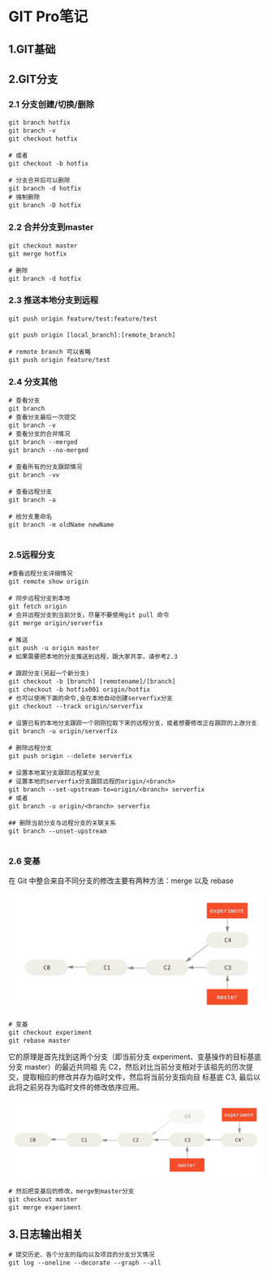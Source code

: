 # GIT Pro笔记

## 1.GIT基础





## 2.GIT分支

### 2.1 分支创建/切换/删除

```shell
git branch hotfix
git branch -v
git checkout hotfix

# 或者
git checkout -b hotfix

# 分支合并后可以删除
git branch -d hotfix
# 强制删除
git branch -D hotfix
```

### 2.2 合并分支到master

```shell
git checkout master
git merge hotfix

# 删除
git branch -d hotfix
```

### 2.3 推送本地分支到远程

```shell
git push origin feature/test:feature/test

git push origin [local_branch]:[remote_branch]

# remote branch 可以省略
git push origin feature/test
```

### 2.4 分支其他

```shell
# 查看分支
git branch
# 查看分支最后一次提交
git branch -v
# 查看分支的合并情况
git branch --merged
git branch --no-merged

# 查看所有的分支跟踪情况
git branch -vv

# 查看远程分支
git branch -a

# 给分支重命名
git branch -m oldName newName


```

### 2.5远程分支

```shell
#查看远程分支详细情况
git remote show origin

# 同步远程分支到本地
git fetch origin
# 合并远程分支到当前分支，尽量不要使用git pull 命令
git merge origin/serverfix

# 推送
git push -u origin master
# 如果需要把本地的分支推送到远程，跟大家共享，请参考2.3

# 跟踪分支(另起一个新分支)
git checkout -b [branch] [remotename]/[branch]
git checkout -b hotfix001 origin/hotfix
# 也可以使用下面的命令,会在本地自动创建serverfix分支
git checkout --track origin/serverfix

# 设置已有的本地分支跟踪一个刚刚拉取下来的远程分支，或者想要修改正在跟踪的上游分支
git branch -u origin/serverfix

# 删除远程分支
git push origin --delete serverfix 

# 设置本地某分支跟踪远程某分支
# 设置本地的serverfix分支跟踪远程的origin/<branch>
git branch --set-upstream-to=origin/<branch> serverfix
# 或者
git branch -u origin/<branch> serverfix

## 删除当前分支与远程分支的关联关系
git branch --unset-upstream


```

### 2.6 变基

在 Git 中整合来自不同分支的修改主要有两种方法：merge 以及 rebase 

![](a.png)

````shell
# 变基
git checkout experiment
git rebase master
````

它的原理是首先找到这两个分支（即当前分支 experiment、变基操作的目标基底分支 master）的最近共同祖
先 C2，然后对比当前分支相对于该祖先的历次提交，提取相应的修改并存为临时文件，然后将当前分支指向目
标基底 C3, 最后以此将之前另存为临时文件的修改依序应用。 

![](b.png)



```shell
# 然后把变基后的修改，merge到master分支
git checkout master
git merge experiment

```



## 3.日志输出相关

```shell
# 提交历史、各个分支的指向以及项目的分支分叉情况
git log --oneline --decorate --graph --all
```



